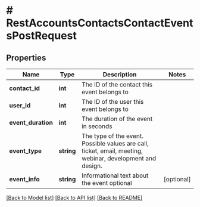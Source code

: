 # # RestAccountsContactsContactEventsPostRequest

## Properties

Name | Type | Description | Notes
------------ | ------------- | ------------- | -------------
**contact_id** | **int** | The ID of the contact this event belongs to |
**user_id** | **int** | The ID of the user this event belongs to |
**event_duration** | **int** | The duration of the event in seconds |
**event_type** | **string** | The type of the event. Possible values are call, ticket, email, meeting, webinar, development and design. |
**event_info** | **string** | Informational text about the event optional | [optional]

[[Back to Model list]](../../README.md#models) [[Back to API list]](../../README.md#endpoints) [[Back to README]](../../README.md)
